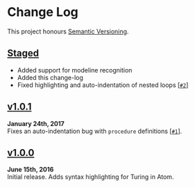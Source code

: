 Change Log
==========

This project honours [Semantic Versioning](http://semver.org).

[Staged]: ../../compare/v1.0.1...HEAD


[Staged]
------------------------------------------------------------------------
* Added support for modeline recognition
* Added this change-log
* Fixed highlighting and auto-indentation of nested loops [[`#2`][]]

[`#2`]: https://github.com/Alhadis/language-turing/issues/2


[v1.0.1]
------------------------------------------------------------------------
**January 24th, 2017**  
Fixes an auto-indentation bug with `procedure` definitions [[`#1`][]].

[v1.0.1]: https://github.com/Alhadis/language-turing/releases/v1.0.1
[`#1`]:   https://github.com/Alhadis/language-turing/issues/1


[v1.0.0]
------------------------------------------------------------------------
**June 15th, 2016**  
Initial release. Adds syntax highlighting for Turing in Atom.

[v1.0.0]: https://github.com/Alhadis/language-turing/releases/v1.0.0
